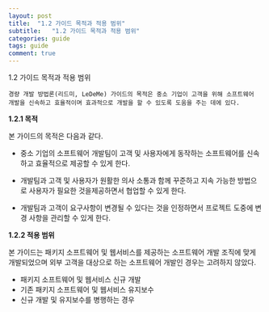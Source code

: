 ```yaml
---
layout: post
title:  "1.2 가이드 목적과 적용 범위"
subtitle:   "1.2 가이드 목적과 적용 범위"
categories: guide
tags: guide
comment: true
---
```


1.2 가이드 목적과 적용 범위

```
경량 개발 방법론(리드미, LeDeMe) 가이드의 목적은 중소 기업이 고객을 위해 소프트웨어 개발을 신속하고 효율적이며 효과적으로 개발을 할 수 있도록 도움을 주는 데에 있다.
```

__1.2.1 목적__

본 가이드의 목적은 다음과 같다.

  * 중소 기업의 소프트웨어 개발팀이 고객 및 사용자에게 동작하는 소프트웨어를 신속하고 효율적으로 제공할 수 있게 한다.

  * 개발팀과 고객 및 사용자가 원활한 의사 소통과 함께 꾸준하고 지속 가능한 방법으로 사용자가 필요한 것을제공하면서 협업할 수 있게 한다.

  * 개발팀과 고객이 요구사항이 변경될 수 있다는 것을 인정하면서 프로젝트 도중에 변경 사항을 관리할 수 있게 한다.

__1.2.2 적용 범위__

본 가이드는 패키지 소프트웨어 및 웹서비스를 제공하는 소프트웨어 개발 조직에 맞게 개발되었으며 외부 고객을 대상으로 하는 소프트웨어 개발인 경우는 고려하지 않았다.

  * 패키지 소프트웨어 및 웹서비스 신규 개발
  * 기존 패키지 소프트웨어 및 웹서비스 유지보수
  * 신규 개발 및 유지보수를 병행하는 경우
